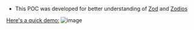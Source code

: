 * This POC was developed for better understanding of [Zod](https://zod.dev/) and [Zodios](https://www.zodios.org/)

[Here's a quick demo:](https://zod-zodios-poc.vercel.app/)
![image](https://github.com/user-attachments/assets/72c1a3a1-df98-4dac-86de-2492af55aad3)

